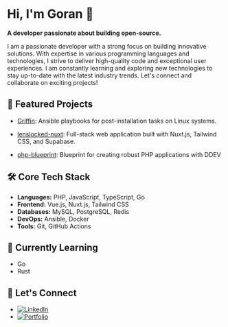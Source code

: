 
# Hi, I'm Goran 👋

<!-- Banner -->

**A  developer passionate about building open-source.**

I am a passionate developer with a strong focus on building innovative solutions. With expertise in various programming languages and technologies, I strive to deliver high-quality code and exceptional user experiences. I am constantly learning and exploring new technologies to stay up-to-date with the latest industry trends. Let's connect and collaborate on exciting projects!

## 🚀 Featured Projects

* [Griffin](https://terrorsquad.github.io/ansible-post-installation/): Ansible playbooks for post-installation tasks on Linux systems.

* [lenslocked-nuxt](https://github.com/TerrorSquad/lenslocked-nuxt): Full-stack web application built with Nuxt.js, Tailwind CSS, and Supabase.

* [php-blueprint](https://terrorsquad.github.io/php-blueprint/): Blueprint for creating robust PHP applications with DDEV

## 🛠️ Core Tech Stack

* **Languages:** PHP, JavaScript, TypeScript, Go
* **Frontend:** Vue.js, Nuxt.js, Tailwind CSS
* **Databases:** MySQL, PostgreSQL, Redis
* **DevOps:** Ansible, Docker
* **Tools:** Git, GitHub Actions

## 🌱 Currently Learning

* Go
* Rust

<!-- [Link to your tech-related content] -->

## 🤝 Let's Connect

* [![LinkedIn](https://img.shields.io/badge/LinkedIn-%230077B5.svg?logo=linkedin&logoColor=white)](https://www.linkedin.com/in/goran-ninkovic/)
* [![Portfolio](https://img.shields.io/badge/Portfolio-%23000000.svg?logo=github&logoColor=white)](https://goranninkovic.com/)

